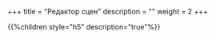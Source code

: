 +++
title = "Редактор сцен"
description = ""
weight = 2
+++

{{%children style="h5" description="true"%}}